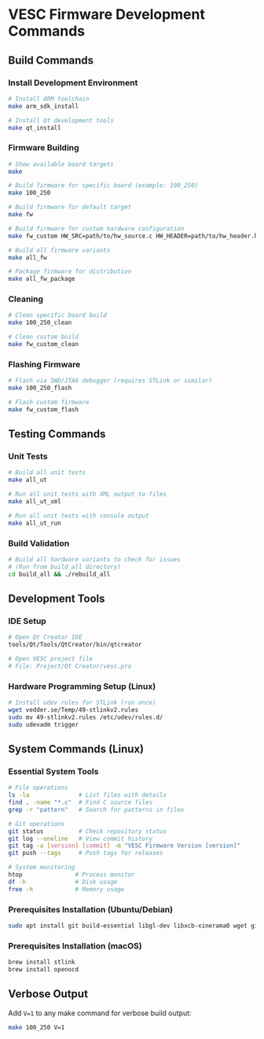 # VESC Firmware Development Commands

## Build Commands

### Install Development Environment
```bash
# Install ARM toolchain
make arm_sdk_install

# Install Qt development tools
make qt_install
```

### Firmware Building
```bash
# Show available board targets
make

# Build firmware for specific board (example: 100_250)
make 100_250

# Build firmware for default target
make fw

# Build firmware for custom hardware configuration
make fw_custom HW_SRC=path/to/hw_source.c HW_HEADER=path/to/hw_header.h

# Build all firmware variants
make all_fw

# Package firmware for distribution
make all_fw_package
```

### Cleaning
```bash
# Clean specific board build
make 100_250_clean

# Clean custom build
make fw_custom_clean
```

### Flashing Firmware
```bash
# Flash via SWD/JTAG debugger (requires STLink or similar)
make 100_250_flash

# Flash custom firmware
make fw_custom_flash
```

## Testing Commands

### Unit Tests
```bash
# Build all unit tests
make all_ut

# Run all unit tests with XML output to files
make all_ut_xml

# Run all unit tests with console output
make all_ut_run
```

### Build Validation
```bash
# Build all hardware variants to check for issues
# (Run from build_all directory)
cd build_all && ./rebuild_all
```

## Development Tools

### IDE Setup
```bash
# Open Qt Creator IDE
tools/Qt/Tools/QtCreator/bin/qtcreator

# Open VESC project file
# File: Project/Qt Creator/vesc.pro
```

### Hardware Programming Setup (Linux)
```bash
# Install udev rules for STLink (run once)
wget vedder.se/Temp/49-stlinkv2.rules
sudo mv 49-stlinkv2.rules /etc/udev/rules.d/
sudo udevadm trigger
```

## System Commands (Linux)

### Essential System Tools
```bash
# File operations
ls -la              # List files with details
find . -name "*.c"  # Find C source files
grep -r "pattern"   # Search for patterns in files

# Git operations
git status          # Check repository status
git log --oneline   # View commit history
git tag -a [version] [commit] -m "VESC Firmware Version [version]"
git push --tags     # Push tags for releases

# System monitoring
htop               # Process monitor
df -h              # Disk usage
free -h            # Memory usage
```

### Prerequisites Installation (Ubuntu/Debian)
```bash
sudo apt install git build-essential libgl-dev libxcb-xinerama0 wget git-gui
```

### Prerequisites Installation (macOS)
```bash
brew install stlink
brew install openocd
```

## Verbose Output
Add `V=1` to any make command for verbose build output:
```bash
make 100_250 V=1
```
